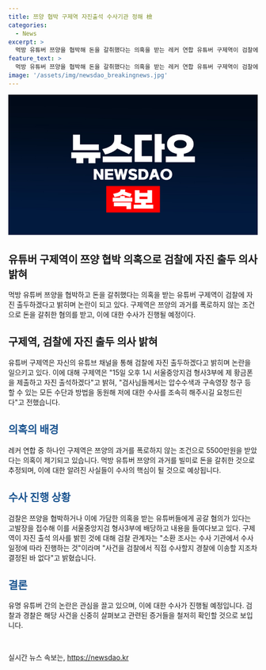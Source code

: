 ```yaml
---
title: 쯔양 협박 구제역 자진출석 수사기관 정해 檢
categories:
  - News
excerpt: >
  먹방 유튜버 쯔양을 협박해 돈을 갈취했다는 의혹을 받는 레커 연합 유튜버 구제역이 검찰에 자진 출두하겠다 밝혔다. 구제역은 쯔양의 과거를 폭로하지 않는 조건으로 돈을 갈취했다는 의혹을 받고 있다. 쯔양은 유튜브 라이브 방송을 통해 전 남자친구 A씨에게 4년간 지속적인 폭행과 협박을 당한 것을 고백하면서, 해당 유튜버들로부터 2차 가해를 당했다고 지목했다. 검찰은 구제역을 포함한 의혹을 받는 유튜버들을 공갈 혐의로 고발장을 접수해 수사 중이다.
feature_text: >
  먹방 유튜버 쯔양을 협박해 돈을 갈취했다는 의혹을 받는 레커 연합 유튜버 구제역이 검찰에 자진 출두하겠다 밝혔다. 구제역은 쯔양의 과거를 폭로하지 않는 조건으로 돈을 갈취했다는 의혹을 받고 있다. 쯔양은 유튜브 라이브 방송을 통해 전 남자친구 A씨에게 4년간 지속적인 폭행과 협박을 당한 것을 고백하면서, 해당 유튜버들로부터 2차 가해를 당했다고 지목했다. 검찰은 구제역을 포함한 의혹을 받는 유튜버들을 공갈 혐의로 고발장을 접수해 수사 중이다.
image: '/assets/img/newsdao_breakingnews.jpg'
---
```


<p><img src="/assets/img/newsdao_breakingnews.jpg" alt="ontimetimes 속보" /></p>

<h2>유튜버 구제역이 쯔양 협박 의혹으로 검찰에 자진 출두 의사 밝혀</h2>

<p data-ke-size="size16">먹방 유튜버 쯔양을 협박하고 돈을 갈취했다는 의혹을 받는 유튜버 구제역이 검찰에 자진 출두하겠다고 밝히며 논란이 되고 있다. 구제역은 쯔양의 과거를 폭로하지 않는 조건으로 돈을 갈취한 혐의를 받고, 이에 대한 수사가 진행될 예정이다.</p>

<h2 data-ke-size="size26">구제역, 검찰에 자진 출두 의사 밝혀</h2>

<p data-ke-size="size16">유튜버 구제역은 자신의 유튜브 채널을 통해 검찰에 자진 출두하겠다고 밝히며 논란을 일으키고 있다. 이에 대해 구제역은 "15일 오후 1시 서울중앙지검 형사3부에 제 황금폰을 제출하고 자진 출석하겠다"고 밝혀, "검사님들께서는 압수수색과 구속영장 청구 등 할 수 있는 모든 수단과 방법을 동원해 저에 대한 수사를 조속히 해주시길 요청드린다"고 전했습니다.</p>

<h2 data-ke-size="size26"><b><span style="color: #1a5490;">의혹의 배경</span></b></h2>

<p data-ke-size="size16">레커 연합 중 하나인 구제역은 쯔양의 과거를 폭로하지 않는 조건으로 5500만원을 받았다는 의혹이 제기되고 있습니다. 먹방 유튜버 쯔양의 과거를 빌미로 돈을 갈취한 것으로 추정되며, 이에 대한 알려진 사실들이 수사의 핵심이 될 것으로 예상됩니다.</p>

<h2 data-ke-size="size26"><b><span style="color: #1a5490;">수사 진행 상황</span></b></h2>

<p data-ke-size="size16">검찰은 쯔양을 협박하거나 이에 가담한 의혹을 받는 유튜버들에게 공갈 혐의가 있다는 고발장을 접수해 이를 서울중앙지검 형사3부에 배당하고 내용을 들여다보고 있다. 구제역이 자진 출석 의사를 밝힌 것에 대해 검찰 관계자는 "소환 조사는 수사 기관에서 수사 일정에 따라 진행하는 것"이라며 "사건을 검찰에서 직접 수사할지 경찰에 이송할 지조차 결정된 바 없다"고 밝혔습니다.</p>

<h2 data-ke-size="size26"><b><span style="color: #1a5490;">결론</span></b></h2>

<p data-ke-size="size16">유명 유튜버 간의 논란은 관심을 끌고 있으며, 이에 대한 수사가 진행될 예정입니다. 검찰과 경찰은 해당 사건을 신중히 살펴보고 관련된 증거들을 철저히 확인할 것으로 보입니다.</p>

<p data-ke-size="size16">&nbsp;</p>
실시간 뉴스 속보는, <a href="https://newsdao.kr" rel="dofollow">https://newsdao.kr</a>


